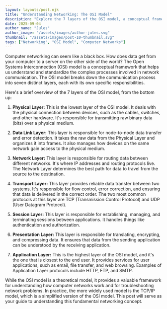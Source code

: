 ```yaml
---
layout: layouts/post.njk
title: "Understanding Networking: The OSI Model"
description: "Explore the 7 layers of the OSI model, a conceptual framework used to understand and standardize the functions of a telecommunication or computing system."
date: 2025-09-04
author_name: "Jules"
author_image: "/assets/images/author-jules.svg"
thumbnail: "/assets/images/post-10-thumbnail.svg"
tags: ["Networking", "OSI Model", "Computer Networks"]
---
```


Computer networking can seem like a black box. How does data get from your computer to a server on the other side of the world? The Open Systems Interconnection (OSI) model is a conceptual framework that helps us understand and standardize the complex processes involved in network communication. The OSI model breaks down the communication process into seven distinct layers, each with its own specific responsibilities.

Here's a brief overview of the 7 layers of the OSI model, from the bottom up:

1.  **Physical Layer:** This is the lowest layer of the OSI model. It deals with the physical connection between devices, such as the cables, switches, and other hardware. It's responsible for transmitting raw binary data (bits) over a physical medium.

2.  **Data Link Layer:** This layer is responsible for node-to-node data transfer and error detection. It takes the raw data from the Physical Layer and organizes it into frames. It also manages how devices on the same network gain access to the physical medium.

3.  **Network Layer:** This layer is responsible for routing data between different networks. It's where IP addresses and routing protocols live. The Network Layer determines the best path for data to travel from the source to the destination.

4.  **Transport Layer:** This layer provides reliable data transfer between two systems. It's responsible for flow control, error correction, and ensuring that data is delivered in the correct order. The two most common protocols at this layer are TCP (Transmission Control Protocol) and UDP (User Datagram Protocol).

5.  **Session Layer:** This layer is responsible for establishing, managing, and terminating sessions between applications. It handles things like authentication and authorization.

6.  **Presentation Layer:** This layer is responsible for translating, encrypting, and compressing data. It ensures that data from the sending application can be understood by the receiving application.

7.  **Application Layer:** This is the highest layer of the OSI model, and it's the one that is closest to the end user. It provides services for user applications, such as email, file transfer, and web browsing. Examples of Application Layer protocols include HTTP, FTP, and SMTP.

While the OSI model is a theoretical model, it provides a valuable framework for understanding how computer networks work and for troubleshooting network problems. In practice, the more widely used model is the TCP/IP model, which is a simplified version of the OSI model. This post will serve as your guide to understanding this fundamental networking concept.
